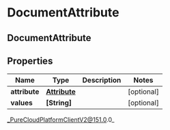 # DocumentAttribute

## DocumentAttribute

## Properties

|Name | Type | Description | Notes|
|------------ | ------------- | ------------- | -------------|
| **attribute** | [**Attribute**](Attribute) |  | [optional] |
| **values** | **[String]** |  | [optional] |



_PureCloudPlatformClientV2@151.0.0_
